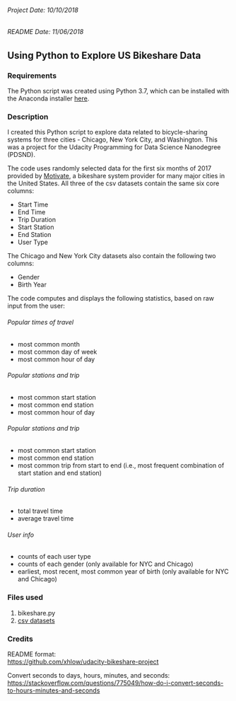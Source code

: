 ###### Project Date: 10/10/2018
###### README Date:  11/06/2018

## **Using Python to Explore US Bikeshare Data**

### Requirements
The Python script was created using Python 3.7, which can be installed with the Anaconda installer [here](https://www.anaconda.com/download/#windows).

### Description
I created this Python script to explore data related to bicycle-sharing systems for three cities - Chicago, New York City, and Washington.  This was a project for the Udacity Programming for Data Science Nanodegree (PDSND).

The code uses randomly selected data for the first six months of 2017 provided by [Motivate](https://www.motivateco.com/), a bikeshare system provider for many major cities in the United States.  All three of the csv datasets contain the same six core columns:

* Start Time
* End Time
* Trip Duration
* Start Station
* End Station
* User Type

The Chicago and New York City datasets also contain the following two columns:

* Gender
* Birth Year

The code computes and displays the following statistics, based on raw input from the user:

###### Popular times of travel

* most common month
* most common day of week
* most common hour of day

###### Popular stations and trip

* most common start station
* most common end station
* most common hour of day

###### Popular stations and trip

* most common start station
* most common end station
* most common trip from start to end (i.e., most frequent combination of start station and end station)

###### Trip duration

* total travel time
* average travel time

###### User info

* counts of each user type
* counts of each gender (only available for NYC and Chicago)
* earliest, most recent, most common year of birth (only available for NYC and Chicago)

### Files used
1. bikeshare.py
2. [csv datasets](https://drive.google.com/drive/folders/1IHiVh0hog0Bdnv9xLNWBfIvuLmui9VOz)

### Credits
README format:  
<https://github.com/xhlow/udacity-bikeshare-project>  

Convert seconds to days, hours, minutes, and seconds:  
<https://stackoverflow.com/questions/775049/how-do-i-convert-seconds-to-hours-minutes-and-seconds>
